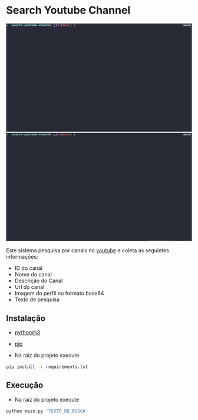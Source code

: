 # Search Youtube Channel

![](assets/main_exec_1.gif)
![](assets/main_exec_2.gif)

Este sistema pesquisa por canais no [youtube](https://www.youtube.com/) e coleta as seguintes informações:
- ID do canal
- Nome do canal
- Descrição do Canal
- Url do canal
- Imagem do perfil no formato base64
- Texto de pesquisa

## Instalação

- [python@3](https://www.python.org/downloads/)
- [pip](https://docs.python.org/3/installing/index.html#pip-not-installed)


- Na raiz do projeto execute
```zsh
pip install -r requirements.txt
```
## Execução
- Na raiz do projeto execute
```zsh
python main.py 'TEXTO_DE_BUSCA'
```
